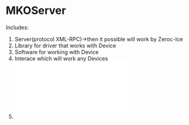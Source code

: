 # MKOServer
Includes: 
1. Server(protocol XML-RPC)->then it possible will work by Zeroc-Ice 
2. Library for driver that works with Device 
3. Software for working with Device 
4. Interace which will work any Devices
5. ![My Image](MKOServer.drawio.pdf)
